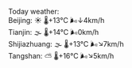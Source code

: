 Today weather:  
Beijing: ☀️ 🌡️+13°C 🌬️↓4km/h  
Tianjin: 🌫  🌡️+14°C 🌬️0km/h  
Shijiazhuang: 🌫  🌡️+13°C 🌬️↘7km/h  
Tangshan: ⛅️  🌡️+16°C 🌬️↘5km/h  
